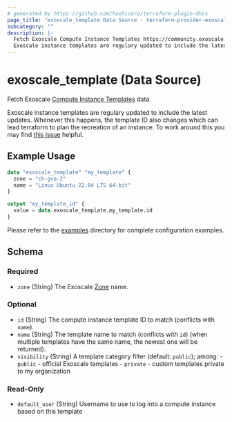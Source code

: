 ```yaml
---
# generated by https://github.com/hashicorp/terraform-plugin-docs
page_title: "exoscale_template Data Source - terraform-provider-exoscale"
subcategory: ""
description: |-
  Fetch Exoscale Compute Instance Templates https://community.exoscale.com/documentation/compute/custom-templates/ data.
  Exoscale instance templates are regulary updated to include the latest updates. Whenever this happens, the template ID also changes which can lead terraform to plan the recreation of an instance. To work around this you may find this issue https://github.com/exoscale/terraform-provider-exoscale/issues/366 helpful.
---
```


# exoscale_template (Data Source)

Fetch Exoscale [Compute Instance Templates](https://community.exoscale.com/documentation/compute/custom-templates/) data.

Exoscale instance templates are regulary updated to include the latest updates. Whenever this happens, the template ID also changes which can lead terraform to plan the recreation of an instance. To work around this you may find [this issue](https://github.com/exoscale/terraform-provider-exoscale/issues/366) helpful.

## Example Usage

```terraform
data "exoscale_template" "my_template" {
  zone = "ch-gva-2"
  name = "Linux Ubuntu 22.04 LTS 64-bit"
}

output "my_template_id" {
  value = data.exoscale_template.my_template.id
}
```

Please refer to the [examples](https://github.com/exoscale/terraform-provider-exoscale/tree/master/examples/)
directory for complete configuration examples.

<!-- schema generated by tfplugindocs -->
## Schema

### Required

- `zone` (String) The Exoscale [Zone](https://www.exoscale.com/datacenters/) name.

### Optional

- `id` (String) The compute instance template ID to match (conflicts with `name`).
- `name` (String) The template name to match (conflicts with `id`) (when multiple templates have the same name, the newest one will be returned).
- `visibility` (String) A template category filter (default: `public`); among: - `public` - official Exoscale templates - `private` - custom templates private to my organization

### Read-Only

- `default_user` (String) Username to use to log into a compute instance based on this template



